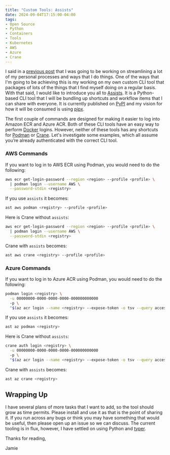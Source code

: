 ```yaml
---
title: "Custom Tools: Assists"
date: 2024-09-04T17:15:00-04:00
tags:
- Open Source
- Python
- Containers
- Tools
- Kubernetes
- AWS
- Azure
- Crane
---
```


I said in a [previous post](https://www.phillipsj.net/posts/cookiecutter-terraform/) that I was going to be working on streamlining a lot of my personal processes and ways that I do things. One of the ways that I'm going to be achieving this is my working on my own custom CLI tool that packages of lots of the things that I find myself doing on a regular basis. With that said, I would like to introduce you all to [Assists](https://github.com/phillipsj/assists). It is a Python-based CLI
tool that I will be bundling up shortcuts and workflow items that I can share with everyone. It is currently published on [PyPI](https://pypi.org/project/assists/) and my vision for how it will be consumed is using [pipx](https://github.com/pypa/pipx).

The first couple of commands are designed for making it easier to log into Amazon ECR and Azure ACR. Both of these CLI tools have an easy way to perform [Docker](https://www.docker.com/) logins. However, neither of these tools has any shortcuts for [Podman](https://podman.io/) or [Crane](https://github.com/google/go-containerregistry/blob/main/cmd/crane/doc/crane.md). Let's investigate some examples, which all assume you’re already authenticated with the correct CLI tool.

### AWS Commands

If you want to log in to AWS ECR using Podman, you would need to do the following: 

```bash
aws ecr get-login-password --region <region> --profile <profile> \
  | podman login --username AWS \
  --password-stdin <registry>
```

If you use `assists` it becomes:

```bash
ast aws podman <registry> --profile <profile>
```

Here is Crane without `assists`:

```bash
aws ecr get-login-password --region <region> --profile <profile> \
  | podman login --username AWS \
  --password-stdin <registry>
```

Crane with `assists` becomes:

```bash
ast aws crane <registry> --profile <profile>
```

### Azure Commands

If you want to log in to Azure ACR using Podman, you would need to do the following: 

```bash
podman login <registry> \
  -u 00000000-0000-0000-0000-000000000000 
  -p \
  "$(az acr login --name <registry> --expose-token -o tsv --query accessToken)"
```

If you use `assists` it becomes:

```bash
ast az podman <registry>
```

Here is Crane without `assists`:

```bash
crane auth login <registry> \
  -u 00000000-0000-0000-0000-000000000000 
  -p \
  "$(az acr login --name <registry> --expose-token -o tsv --query accessToken)"

```

Crane with `assists` becomes:

```bash
ast az crane <registry>
```

## Wrapping Up

I have several plans of more tasks that I want to add, so the tool should grow as time permits. Please install and use it as that is the point of sharing it. If you run across any bugs or think you may have something that would be useful, then please open up an issue so we can discuss. The current tooling is in flux, however, I have settled on using Python and [typer](https://typer.tiangolo.com/).

Thanks for reading,

Jamie